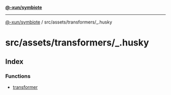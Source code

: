 [**@-xun/symbiote**](../../../../README.md)

***

[@-xun/symbiote](../../../../README.md) / src/assets/transformers/\_.husky

# src/assets/transformers/\_.husky

## Index

### Functions

- [transformer](functions/transformer.md)
